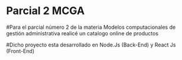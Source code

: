 # Parcial 2 MCGA

#Para el parcial número 2 de la materia Modelos computacionales de gestión administrativa realicé un catalogo online de productos 

#Dicho proyecto esta desarrollado en Node.Js (Back-End) y React Js (Front-End)


